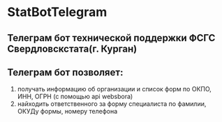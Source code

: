 # StatBotTelegram
## Телеграм бот технической поддержки ФСГС Свердловскстата(г. Курган)
## Телеграм бот позволяет:
1. получать информацию об организации и список форм по ОКПО, ИНН, ОГРН (с помощью api websbora)
2. найходить ответственного за форму специалиста по фамилии, ОКУДу формы, номеру телефона


